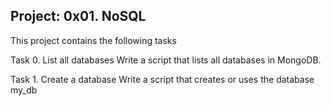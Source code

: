 Project: 0x01. NoSQL
-----------------------------------------------
This project contains the following tasks

Task 0. List all databases
Write a script that lists all databases in MongoDB.

Task 1. Create a database
Write a script that creates or uses the database my_db

